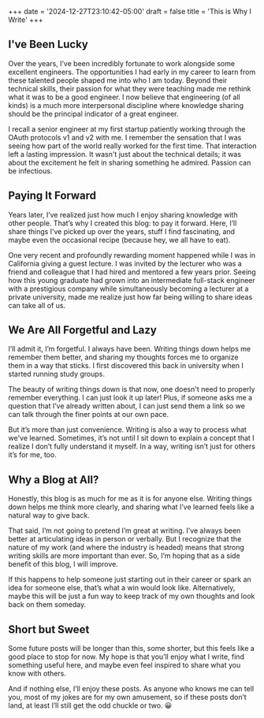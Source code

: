 +++ date = '2024-12-27T23:10:42-05:00'
draft = false
title = 'This is Why I Write'
+++

## I've Been Lucky

Over the years, I’ve been incredibly fortunate to work alongside some excellent engineers. The opportunities I had early in my career to learn from these talented people shaped me into who I am today. Beyond their technical skills, their passion for what they were teaching made me rethink what it was to be a good engineer. I now believe that engineering (of all kinds) is a much more interpersonal discipline where knowledge sharing should be the principal indicator of a great engineer.

I recall a senior engineer at my first startup patiently working through the OAuth protocols v1 and v2 with me. I remember the sensation that I was seeing how part of the world really worked for the first time. That interaction left a lasting impression. It wasn't just about the technical details; it was about the excitement he felt in sharing something he admired. Passion can be infectious.

## Paying It Forward

Years later, I’ve realized just how much I enjoy sharing knowledge with other people. That’s why I created this blog: to pay it forward. Here, I’ll share things I’ve picked up over the years, stuff I find fascinating, and maybe even the occasional recipe (because hey, we all have to eat).

One very recent and profoundly rewarding moment happened while I was in California giving a guest lecture. I was invited by the lecturer who was a friend and colleague that I had hired and mentored a few years prior. Seeing how this young graduate had grown into an intermediate full-stack engineer with a prestigious company while simultaneously becoming a lecturer at a private university, made me realize just how far being willing to share ideas can take all of us.

## We Are All Forgetful and Lazy

I’ll admit it, I’m forgetful. I always have been. Writing things down helps me remember them better, and sharing my thoughts forces me to organize them in a way that sticks. I first discovered this back in university when I started running study groups.

The beauty of writing things down is that now, one doesn't need to properly remember everything. I can just look it up later! Plus, if someone asks me a question that I’ve already written about, I can just send them a link so we can talk through the finer points at our own pace. 

But it’s more than just convenience. Writing is also a way to process what we've learned. Sometimes, it’s not until I sit down to explain a concept that I realize I don’t fully understand it myself. In a way, writing isn’t just for others it’s for me, too.

## Why a Blog at All?

Honestly, this blog is as much for me as it is for anyone else. Writing things down helps me think more clearly, and sharing what I’ve learned feels like a natural way to give back.

That said, I’m not going to pretend I’m great at writing. I’ve always been better at articulating ideas in person or verbally. But I recognize that the nature of my work (and where the industry is headed) means that strong writing skills are more important than ever. So, I’m hoping that as a side benefit of this blog, I will improve.

If this happens to help someone just starting out in their career or spark an idea for someone else, that’s what a win would look like. Alternatively, maybe this will be just a fun way to keep track of my own thoughts and look back on them someday.

## Short but Sweet

Some future posts will be longer than this, some shorter, but this feels like a good place to stop for now. My hope is that you’ll enjoy what I write, find something useful here, and maybe even feel inspired to share what you know with others.

And if nothing else, I’ll enjoy these posts. As anyone who knows me can tell you, most of my jokes are for my own amusement, so if these posts don’t land, at least I’ll still get the odd chuckle or two. 😀